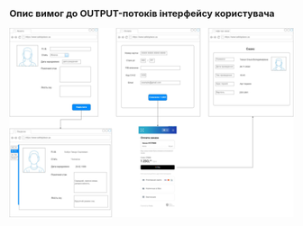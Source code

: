 ### Опис вимог до OUTPUT-потоків інтерфейсу користувача
![](https://github.com/oleksandrblazhko/ai204-pargalova/blob/ai204-pargalova_with_laboratory_work_3/1-SoftwareRequirements/1.4-FuncNonFuncRequirements/1.4.4-NFRUserInterfaceOUTPUT/NFRUserInterfaceOUTPUT.jpg)
